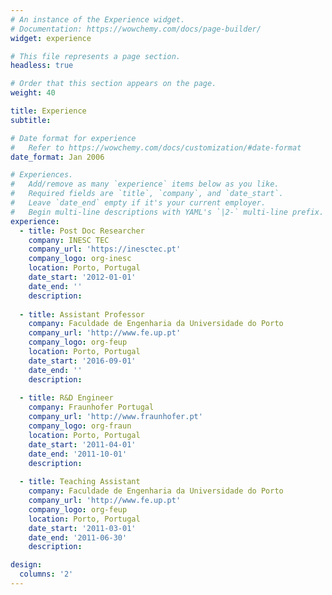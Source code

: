 ```yaml
---
# An instance of the Experience widget.
# Documentation: https://wowchemy.com/docs/page-builder/
widget: experience

# This file represents a page section.
headless: true

# Order that this section appears on the page.
weight: 40

title: Experience
subtitle:

# Date format for experience
#   Refer to https://wowchemy.com/docs/customization/#date-format
date_format: Jan 2006

# Experiences.
#   Add/remove as many `experience` items below as you like.
#   Required fields are `title`, `company`, and `date_start`.
#   Leave `date_end` empty if it's your current employer.
#   Begin multi-line descriptions with YAML's `|2-` multi-line prefix.
experience:
  - title: Post Doc Researcher
    company: INESC TEC
    company_url: 'https://inesctec.pt'
    company_logo: org-inesc
    location: Porto, Portugal
    date_start: '2012-01-01'
    date_end: ''
    description: 
        
  - title: Assistant Professor
    company: Faculdade de Engenharia da Universidade do Porto
    company_url: 'http://www.fe.up.pt'
    company_logo: org-feup
    location: Porto, Portugal
    date_start: '2016-09-01'
    date_end: ''
    description: 
    
  - title: R&D Engineer
    company: Fraunhofer Portugal
    company_url: 'http://www.fraunhofer.pt'
    company_logo: org-fraun
    location: Porto, Portugal
    date_start: '2011-04-01'
    date_end: '2011-10-01'
    description:
    
  - title: Teaching Assistant
    company: Faculdade de Engenharia da Universidade do Porto
    company_url: 'http://www.fe.up.pt'
    company_logo: org-feup
    location: Porto, Portugal
    date_start: '2011-03-01'
    date_end: '2011-06-30'
    description:

design:
  columns: '2'
---
```


